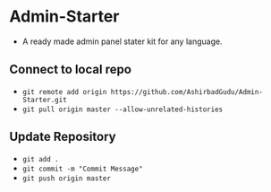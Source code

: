 # Admin-Starter

- A ready made admin panel stater kit for any language.

## Connect to local repo

- `git remote add origin https://github.com/AshirbadGudu/Admin-Starter.git`
- `git pull origin master --allow-unrelated-histories`

## Update Repository

- `git add .`
- `git commit -m "Commit Message"`
- `git push origin master`

